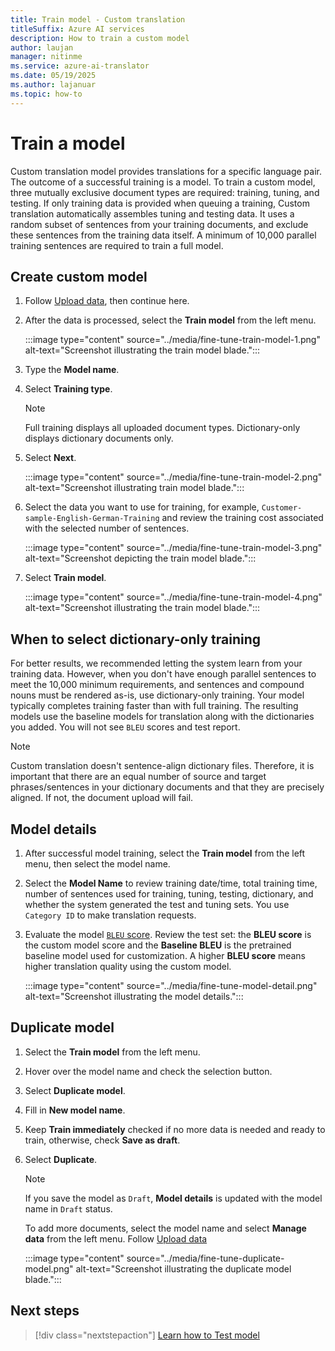 ```yaml
---
title: Train model - Custom translation
titleSuffix: Azure AI services
description: How to train a custom model
author: laujan
manager: nitinme
ms.service: azure-ai-translator
ms.date: 05/19/2025
ms.author: lajanuar
ms.topic: how-to
---
```


# Train a model

Custom translation model provides translations for a specific language pair. The outcome of a successful training is a model. To train a custom model, three mutually exclusive document types are required: training, tuning, and testing. If only training data is provided when queuing a training, Custom translation automatically assembles tuning and testing data. It uses a random subset of sentences from your training documents, and exclude these sentences from the training data itself. A minimum of 10,000 parallel training sentences are required to train a full model.

## Create custom model

1. Follow [Upload data](upload-data.md), then continue here.

1. After the data is processed, select the **Train model** from the left menu.

   :::image type="content" source="../media/fine-tune-train-model-1.png" alt-text="Screenshot illustrating the train model blade.":::

1. Type the **Model name**.

1. Select **Training type**.

   >[!NOTE]
   >Full training displays all uploaded document types. Dictionary-only displays dictionary documents only.

1. Select **Next**.

   :::image type="content" source="../media/fine-tune-train-model-2.png" alt-text="Screenshot illustrating train model blade.":::

1. Select the data you want to use for training, for example, `Customer-sample-English-German-Training` and review the training cost associated with the selected number of sentences.

   :::image type="content" source="../media/fine-tune-train-model-3.png" alt-text="Screenshot depicting the train model blade.":::

1. Select **Train model**.

   :::image type="content" source="../media/fine-tune-train-model-4.png" alt-text="Screenshot illustrating the train model blade.":::

## When to select dictionary-only training

For better results, we recommended letting the system learn from your training data. However, when you don't have enough parallel sentences to meet the 10,000 minimum requirements, and sentences and compound nouns must be rendered as-is, use dictionary-only training. Your model typically completes training faster than with full training. The resulting models use the baseline models for translation along with the dictionaries you added. You will not see `BLEU` scores and test report.

> [!NOTE] 
>Custom translation doesn't sentence-align dictionary files. Therefore, it is important that there are an equal number of source and target phrases/sentences in your dictionary documents and that they are precisely aligned. If not, the document upload will fail.

## Model details

1. After successful model training, select the **Train model** from the left menu, then select the model name.

1. Select the **Model Name** to review training date/time, total training time, number of sentences used for training, tuning, testing, dictionary, and whether the system generated the test and tuning sets. You use `Category ID` to make translation requests.

1. Evaluate the model [`BLEU` score](../beginners-guide.md#what-is-a-bleu-score). Review the test set: the **BLEU score** is the custom model score and the **Baseline BLEU** is the pretrained baseline model used for customization. A higher **BLEU score** means higher translation quality using the custom model.

   :::image type="content" source="../media/fine-tune-model-detail.png" alt-text="Screenshot illustrating the model details.":::

## Duplicate model

1. Select the **Train model** from the left menu.

1. Hover over the model name and check the selection button.

1. Select **Duplicate model**.

1. Fill in **New model name**.

1. Keep **Train immediately** checked if no more data is needed and ready to train, otherwise, check **Save as draft**.

1. Select **Duplicate**.

   > [!NOTE]
   >
   > If you save the model as `Draft`, **Model details** is updated with the model name in `Draft` status.
   >
   > To add more documents, select the model name and select **Manage data** from the left menu. 
   > Follow [Upload data](upload-data.md)

   :::image type="content" source="../media/fine-tune-duplicate-model.png" alt-text="Screenshot illustrating the duplicate model blade.":::

## Next steps

> [!div class="nextstepaction"]
> [Learn how to Test model](test-model.md)